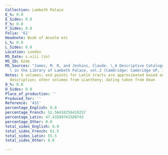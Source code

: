 ```yaml
---
Collection: Lambeth Palace
E_%: 0.0
E_Sides: 0.0
F_%: 0.0
F_Sides: 0.0
Folia: '61'
Headnote: Book of Anselm etc
L_%: 0.0
L_Sides: 0.0
Location: London
MS_Date: s.xiii (in)
MS_ID: 624e
MS_Sources: "James, M. R, and Jenkins, Claude. \_A Descriptive Catalogue of the Manuscripts\
  \ in the Library of Lambeth Palace, vol.2 (Cambridge: Cambridge UP, 1932)."
Notes: 5 volumes; end points for Latin tracts are approximated based on catalogue
  description; other volumes from LLanthony; dating taken from Dean
O_%: 0.0
O_Sides: 0.0
Place_of_production: ''
Produced_for: ''
Reference: '431'
percentage_English: 0.0
percentage_French: 52.56410256410257
percentage_Latin: 47.43589743589743
percentage_Other: 0.0
total_sides_English: 0.0
total_sides_French: 61.5
total_sides_Latin: 55.5
total_sides_Other: 0.0

---
```

